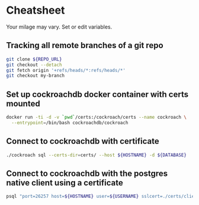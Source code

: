 # Cheatsheet
Your milage may vary. Set or edit variables.

## Tracking all remote branches of a git repo
```bash
git clone ${REPO_URL}
git checkout --detach
git fetch origin '+refs/heads/*:refs/heads/*'
git checkout my-branch
```

## Set up cockroachdb docker container with certs mounted
```bash
docker run -ti -d -v `pwd`/certs:/cockroach/certs --name cockroach \
  --entrypoint=/bin/bash cockroachdb/cockroach
```

## Connect to cockroachdb with certificate
```bash
./cockroach sql --certs-dir=certs/ --host ${HOSTNAME} -d ${DATABASE}
```

## Connect to cockroachdb with the postgres native client using a certificate
```bash
psql "port=26257 host=${HOSTNAME} user=${USERNAME} sslcert=./certs/client.${USERNAME}.crt sslkey=./certs/client.${USERNAME}.key sslrootcert=./certs/ca.crt sslmode=verify-ca" ${DATABASE}
```
